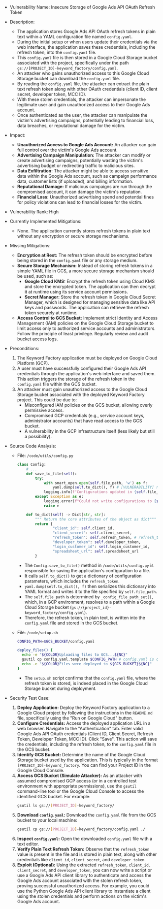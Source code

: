 - Vulnerability Name: Insecure Storage of Google Ads API OAuth Refresh Token
- Description:
    - The application stores Google Ads API OAuth refresh tokens in plain text within a YAML configuration file named `config.yaml`.
    - During the initial setup or when users update their credentials via the web interface, the application saves these credentials, including the refresh token, into the `config.yaml` file.
    - This `config.yaml` file is then stored in a Google Cloud Storage bucket associated with the project, specifically under the path `gs://[PROJECT_ID]-keyword_factory/config.yaml`.
    - An attacker who gains unauthorized access to this Google Cloud Storage bucket can download the `config.yaml` file.
    - By reading the `config.yaml` file, the attacker can extract the plain text refresh token along with other OAuth credentials (client ID, client secret, developer token, MCC ID).
    - With these stolen credentials, the attacker can impersonate the legitimate user and gain unauthorized access to their Google Ads account.
    - Once authenticated as the user, the attacker can manipulate the victim's advertising campaigns, potentially leading to financial loss, data breaches, or reputational damage for the victim.
- Impact:
    - **Unauthorized Access to Google Ads Account:** An attacker can gain full control over the victim's Google Ads account.
    - **Advertising Campaign Manipulation:** The attacker can modify or create advertising campaigns, potentially wasting the victim's advertising budget or redirecting traffic to malicious sites.
    - **Data Exfiltration:** The attacker might be able to access sensitive data within the Google Ads account, such as campaign performance data, customer lists (if uploaded), and billing information.
    - **Reputational Damage:** If malicious campaigns are run through the compromised account, it can damage the victim's reputation.
    - **Financial Loss:** Unauthorized advertising spend and potential fines for policy violations can lead to financial losses for the victim.
- Vulnerability Rank: High
- Currently Implemented Mitigations:
    - None. The application currently stores refresh tokens in plain text without any encryption or secure storage mechanisms.
- Missing Mitigations:
    - **Encryption at Rest:** The refresh token should be encrypted before being stored in the `config.yaml` file or any storage medium.
    - **Secure Storage Mechanism:** Instead of storing refresh tokens in a simple YAML file in GCS, a more secure storage mechanism should be used, such as:
        - **Google Cloud KMS:**  Encrypt the refresh token using Cloud KMS and store the encrypted token. The application can then decrypt it at runtime using its service account permissions.
        - **Secret Manager:** Store the refresh token in Google Cloud Secret Manager, which is designed for managing sensitive data like API keys and passwords. The application can retrieve the refresh token securely at runtime.
    - **Access Control to GCS Bucket:** Implement strict Identity and Access Management (IAM) policies on the Google Cloud Storage bucket to limit access only to authorized service accounts and administrators. Follow the principle of least privilege. Regularly review and audit bucket access logs.
- Preconditions:
    1. The Keyword Factory application must be deployed on Google Cloud Platform (GCP).
    2. A user must have successfully configured their Google Ads API credentials through the application's web interface and saved them. This action triggers the storage of the refresh token in the `config.yaml` file within the GCS bucket.
    3. An attacker must gain unauthorized access to the Google Cloud Storage bucket associated with the deployed Keyword Factory project. This could be due to:
        - Misconfigured IAM policies on the GCS bucket, allowing overly permissive access.
        - Compromised GCP credentials (e.g., service account keys, administrator accounts) that have read access to the GCS bucket.
        - A vulnerability in the GCP infrastructure itself (less likely but still a possibility).
- Source Code Analysis:
    - File: `/code/utils/config.py`
        ```python
        class Config:
            # ...
            def save_to_file(self):
                try:
                    with smart_open.open(self.file_path, 'w') as f:
                        yaml.dump(self.to_dict(), f) # [VULNERABILITY] refresh_token is included in to_dict() and saved in plain text by yaml.dump
                    logging.info(f"Configurations updated in {self.file_path}")
                except Exception as e:
                    logging.error(f"Could not write configurations to {self.file_path} file: {str(e)}")
                    raise e

            def to_dict(self) -> Dict[str, str]:
                """ Return the core attributes of the object as dict"""
                return {
                        "client_id": self.client_id,
                        "client_secret": self.client_secret,
                        "refresh_token": self.refresh_token, # refresh_token is included in the dictionary
                        "developer_token": self.developer_token,
                        "login_customer_id": self.login_customer_id,
                        "spreadsheet_url": self.spreadsheet_url
                }
        ```
        - The `Config.save_to_file()` method in `/code/utils/config.py` is responsible for saving the application's configuration to a file.
        - It calls `self.to_dict()` to get a dictionary of configuration parameters, which includes the `refresh_token`.
        - `yaml.dump(self.to_dict(), f)` then serializes this dictionary into YAML format and writes it to the file specified by `self.file_path`.
        - The `self.file_path` is determined by `_config_file_path_set()`, which, in a GCP environment, resolves to a path within a Google Cloud Storage bucket (`gs://{project_id}-keyword_factory/config.yaml`).
        - Therefore, the refresh token, in plain text, is written into the `config.yaml` file and stored in the GCS bucket.

    - File: `/code/setup.sh`
        ```bash
        CONFIG_PATH=$GCS_BUCKET/config.yaml

        deploy_files() {
          echo -e "${COLOR}Uploading files to GCS...${NC}"
          gsutil cp config.yaml.template $CONFIG_PATH # config.yaml is copied to GCS
          echo -e "${COLOR}Files were deployed to ${GCS_BUCKET}${NC}"
        }
        ```
        - The `setup.sh` script confirms that the `config.yaml` file, where the refresh token is stored, is indeed placed in the Google Cloud Storage bucket during deployment.

- Security Test Case:
    1. **Deploy Application:** Deploy the Keyword Factory application to a Google Cloud project by following the instructions in the `README.md` file, specifically using the "Run on Google Cloud" button.
    2. **Configure Credentials:** Access the deployed application URL in a web browser. Navigate to the "Authentication" tab. Enter valid Google Ads API OAuth credentials (Client ID, Client Secret, Refresh Token, Developer Token, MCC ID). Click "Save". This action will save the credentials, including the refresh token, to the `config.yaml` file in the GCS bucket.
    3. **Identify GCS Bucket:** Determine the name of the Google Cloud Storage bucket used by the application. This is typically in the format `[PROJECT_ID]-keyword_factory`. You can find your Project ID in the Google Cloud Console.
    4. **Access GCS Bucket (Simulate Attacker):** As an attacker with assumed compromised GCP access (or in a controlled test environment with appropriate permissions), use the `gsutil` command-line tool or the Google Cloud Console to access the identified GCS bucket. For example:
        ```bash
        gsutil ls gs://[PROJECT_ID]-keyword_factory/
        ```
    5. **Download `config.yaml`:** Download the `config.yaml` file from the GCS bucket to your local machine:
        ```bash
        gsutil cp gs://[PROJECT_ID]-keyword_factory/config.yaml ./
        ```
    6. **Inspect `config.yaml`:** Open the downloaded `config.yaml` file with a text editor.
    7. **Verify Plain Text Refresh Token:** Observe that the `refresh_token` value is present in the file and is stored in plain text, along with other credentials like `client_id`, `client_secret`, and `developer_token`.
    8. **Exploit (Optional):**  Using the extracted `refresh_token`, `client_id`, `client_secret`, and `developer_token`, you can now write a script or use a Google Ads API client library to authenticate and access the Google Ads account associated with the stolen refresh token, proving successful unauthorized access. For example, you could use the Python Google Ads API client library to instantiate a client using the stolen credentials and perform actions on the victim's Google Ads account.